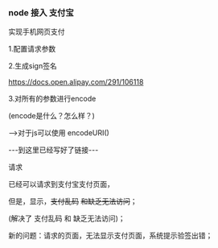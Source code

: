 ### node 接入 支付宝 

实现手机网页支付

1.配置请求参数



2.生成sign签名

https://docs.open.alipay.com/291/106118



3.对所有的参数进行encode

(encode是什么？怎么样？)

——>对于js可以使用 encodeURI()

---到这里已经写好了链接---



请求

已经可以请求到支付宝支付页面，

但是，显示，~~支付乱码~~ ~~和缺乏无法访问~~；

(解决了  支付乱码 和  缺乏无法访问)；

新的问题：请求的页面，无法显示支付页面，系统提示验签出错；

[^1.1 前提！]: 调用方法是 后端直接请求页面；
[^1.2  思考？]: 是需要到前端是直接请求支付页面吗？
[^]: 









